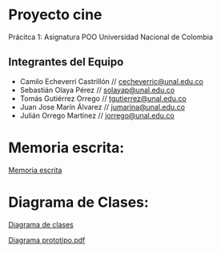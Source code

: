 # Proyecto cine
Prácitca 1: Asignatura POO Universidad Nacional de Colombia


## Integrantes del Equipo
* Camilo Echeverri Castrillón // cecheverric@unal.edu.co
* Sebastián Olaya Pérez       // solayap@unal.edu.co
* Tomás Gutiérrez Orrego      // tgutierrez@unal.edu.co
* Juan Jose Marín Álvarez     // jumarina@unal.edu.co
* Julián Orrego Martínez      // jorrego@unal.edu.co

# Memoria escrita:
[Memoria escrita](https://docs.google.com/document/d/11Qf4zBuOvO5GLZcEMh0-uA8zlVj0IfINa72QW3mNZdA/)

# Diagrama de Clases:
[Diagrama de clases](https://app.genmymodel.com/editor/edit/_tl5a8E9IEe2ck8ytUMEi6A#)


[Diagrama prototipo.pdf](https://github.com/POO2022-02-UNALMED/practica-g1-equipo-4/files/9849171/Diagrama.prototipo.pdf)
